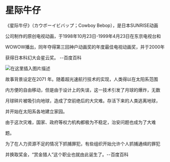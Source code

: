 # 星际牛仔


   《星际牛仔》（カウボーイビバップ；Cowboy Bebop），是日本SUNRISE动画
   
 公司制作的原创电视动画，于1998年10月23日-1999年4月23日在东京电视台和

WOWOW播出，同年夺得第三回神户动画奖的年度最佳电视动画奖，并于2000年

获得日本科幻大会星云奖。 --百度百科

![在这里插入图片描述](https://img-blog.csdnimg.cn/20200329230908553.jpg?x-oss-process=image/watermark,type_ZmFuZ3poZW5naGVpdGk,shadow_10,text_aHR0cHM6Ly9ibG9nLmNzZG4ubmV0L3FxXzQzNzM3Njk3,size_16,color_FFFFFF,t_70)

   故事背景设定在2071 年。随着超光速航行技术的实现，人类得以在太阳系范围
 
 内方便的自由移动，但是由于设计上的失误，这一技术引发了月球的爆炸，无数

月球碎片被吸引向地球，造成了空前绝后的大灾难。存活下来的人类逃离地球，

并开始在太阳系各地建立家园。

由于这次灾难，国家、政府等权力机构都极为不稳定，治安问题也成为了大难

题。

   为了在人力资源不足的情况下抓捕罪犯，有些组织开始允许个人抓捕通缉的罪犯

并换取奖金，“赏金猎人”这个职业也就由此诞生了。--百度百科

